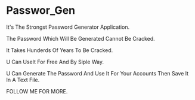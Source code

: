 # Passwor_Gen

It's The Strongst Password Generator Application.

The Password Which Will Be Generated Cannot Be Cracked.

It Takes Hunderds Of Years To Be Cracked. 

U Can UseIt For Free And By Siple Way.

U Can Generate The Password And Use It For Your Accounts Then Save It In A Text File.

FOLLOW ME FOR MORE.
